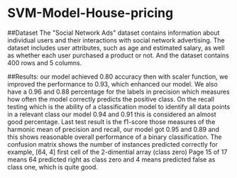 # SVM-Model-House-pricing
##Dataset
The "Social Network Ads" dataset contains information about individual users and their interactions with social network advertising. The dataset includes user attributes, such as age and estimated salary, as well as whether each user purchased a product or not. And the dataset contains 400 rows and 5 columns.

##Results:
our model achieved 0.80 accuracy then with scaler
function, we improved the performance to 0.93, which enhanced
our model.
We also have a 0.96 and 0.88 percentage for the labels in
precision which measures how often the model correctly
predicts the positive class.
On the recall testing which is the ability of a classification
model to identify all data points in a
relevant class our model 0.94 and 0.91 this is considered an
almost good percentage.
Last test result is the f1-score those measures of the harmonic
mean of precision and recall, our model got 0.95 and 0.89 and
this shows reasonable overall performance of a binary
classification. The confusion matrix shows the number of
instances predicted correctly for
example, [64, 4] first cell of the 2-dimential array (class zero)
Page 15 of 17
means 64 predicted right as class
zero and 4 means predicted false as class one, which is quite
good.
